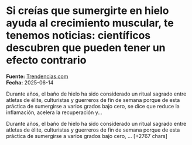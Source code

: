 # Si creías que sumergirte en hielo ayuda al crecimiento muscular, te tenemos noticias: científicos descubren que pueden tener un efecto contrario

**Fuente:** [Trendencias.com](https://www.trendencias.com/hombres/creias-que-sumergirte-hielo-ayuda-al-crecimiento-muscular-te-tenemos-noticias-cientificos-descubren-que-pueden-tener-efecto-contrario)  
**Fecha:** 2025-06-14

Durante años, el baño de hielo ha sido considerado un ritual sagrado entre atletas de élite, culturistas y guerreros de fin de semana porque de esta práctica de sumergirse a varios grados bajo cero, se dice que reduce la inflamación, acelera la recuperación y…

Durante años, el baño de hielo ha sido considerado un ritual sagrado entre atletas de élite, culturistas y guerreros de fin de semana porque de esta práctica de sumergirse a varios grados bajo cero, … [+2767 chars]
